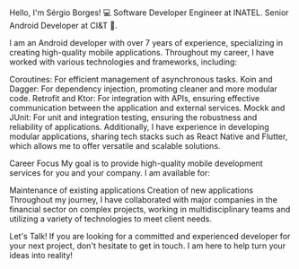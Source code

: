 Hello, I'm Sérgio Borges! 💻
Software Developer Engineer at INATEL.
Senior Android Developer at CI&T 🤖.

I am an Android developer with over 7 years of experience, specializing in creating high-quality mobile applications. Throughout my career, I have worked with various technologies and frameworks, including:

Coroutines: For efficient management of asynchronous tasks.
Koin and Dagger: For dependency injection, promoting cleaner and more modular code.
Retrofit and Ktor: For integration with APIs, ensuring effective communication between the application and external services.
Mockk and JUnit: For unit and integration testing, ensuring the robustness and reliability of applications.
Additionally, I have experience in developing modular applications, sharing tech stacks such as React Native and Flutter, which allows me to offer versatile and scalable solutions.

Career Focus
My goal is to provide high-quality mobile development services for you and your company. I am available for:

Maintenance of existing applications
Creation of new applications
Throughout my journey, I have collaborated with major companies in the financial sector on complex projects, working in multidisciplinary teams and utilizing a variety of technologies to meet client needs.

Let's Talk!
If you are looking for a committed and experienced developer for your next project, don't hesitate to get in touch. I am here to help turn your ideas into reality!
